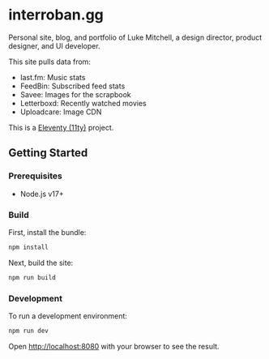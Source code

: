 # interroban.gg

Personal site, blog, and portfolio of Luke Mitchell, a design director, product
designer, and UI developer.

This site pulls data from:

- last.fm: Music stats
- FeedBin: Subscribed feed stats
- Savee: Images for the scrapbook
- Letterboxd: Recently watched movies
- Uploadcare: Image CDN

This is a [Eleventy (11ty)](https://www.11ty.dev) project.

## Getting Started

### Prerequisites

- Node.js v17+

### Build

First, install the bundle:

```bash
npm install
```

Next, build the site:

```bash
npm run build
```

### Development

To run a development environment:

```bash
npm run dev
```

Open [http://localhost:8080](http://localhost:8080) with your browser to see
the result.
